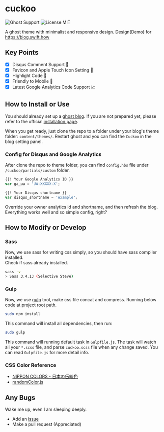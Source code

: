 # cuckoo

![Ghost Support](https://img.shields.io/badge/ghost-powered-brightgreen.svg)
![License MIT](https://img.shields.io/github/license/mashape/apistatus.svg)

A ghost theme with minimalist and responsive design. Design(Demo) for https://blog.swift.how

## Key Points
- [x] Disqus Comment Support 💬
- [x] Favicon and Apple Touch Icon Setting 📲
- [x] Highlight Code 💅
- [x] Friendly to Mobile 📱
- [x] Latest Google Analytics Code Support 📈

## How to Install or Use
You should already set up a [ghost blog](https://ghost.org/). If you are not prepared yet, please refer to the official [installation page](http://support.ghost.org/installation/).

When you get ready, just clone the repo to a folder under your blog's theme folder: `content/themes/`. Restart ghost and you can find the `Cuckoo` in the blog setting panel.

### Config for Disqus and Google Analytics
After clone the repo to theme folder, you can find `config.hbs` file under `/cuckoo/partials/custom` folder.
```javascript
{{! Your Google Analytics ID }}
var ga_ua = 'UA-XXXXX-X';

{{! Your Disqus shortname }}
var disqus_shortname = 'example';
```
Override your owner analytics id and shortname, and then refresh the blog. Everything works well and so simple config, right?

## How to Modify or Develop
### Sass
Now, we use sass for writing css simply, so you should have sass compiler installed.  
Check if sass already installed.
```sh
sass -v
> Sass 3.4.13 (Selective Steve)
```

### Gulp
Now, we use [gulp](http://gulpjs.com/) tool, make css file concat and compress. Running below code at project root path.
```sh
sudo npm install
```
This command will install all dependencies, then run:
```sh
sudo gulp
```
This command will running default task in `Gulpfile.js`. The task will watch all your `*.scss` file, and parse `cuckoo.scss` file when any change saved. You can read `Gulpfile.js` for more detail info.

### CSS Color Reference
- [NIPPON COLORS - 日本の伝統色](http://nipponcolors.com/)
- [randomColor.js](http://llllll.li/randomColor/)

## Any Bugs
Wake me up, even I am sleeping deeply.
- Add an [issue](https://github.com/SwiftHow/cuckoo/issues)
- Make a pull request (Appreciated)
